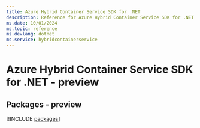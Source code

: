 ```yaml
---
title: Azure Hybrid Container Service SDK for .NET
description: Reference for Azure Hybrid Container Service SDK for .NET
ms.date: 10/01/2024
ms.topic: reference
ms.devlang: dotnet
ms.service: hybridcontainerservice
---
```

# Azure Hybrid Container Service SDK for .NET - preview
## Packages - preview
[!INCLUDE [packages](hybrid-container-service-index.md)]
